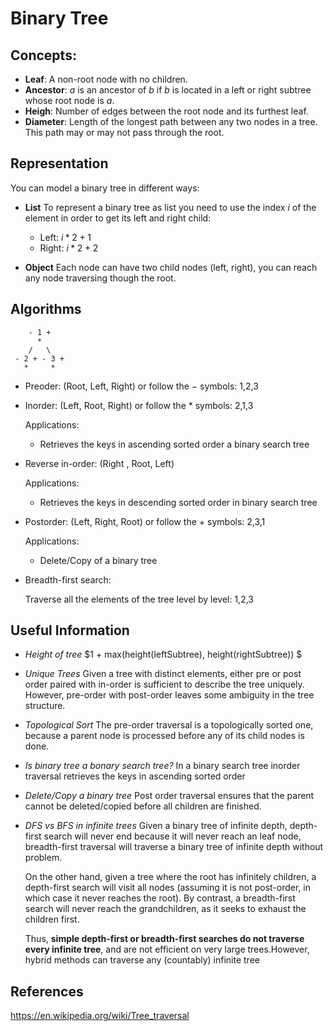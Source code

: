 # Binary Tree

## Concepts:

- **Leaf**: A non-root node with no children.
- **Ancestor**: $a$ is an ancestor of $b$ if $b$ is located in a left or right subtree whose root node is $a$.
- **Heigh**: Number of edges between the root node and its furthest leaf.
- **Diameter**: Length of the longest path between any two nodes in a tree. This path may or may not pass through the root.

## Representation

You can model a binary tree in different ways:

- **List**
  To represent a binary tree as list you need to use the index $i$ of the element in order to get its left and right child:

  - Left: $i * 2 + 1$
  - Right: $i * 2 + 2$

- **Object**
  Each node can have two child nodes (left, right), you can reach any node traversing though the root.

## Algorithms

```
    - 1 +
      *
    /   \
 - 2 + - 3 +
   *     *
```

- Preoder: (Root, Left, Right) or follow the $-$ symbols: 1,2,3
- Inorder: (Left, Root, Right) or follow the $*$ symbols: 2,1,3

  Applications:

  - Retrieves the keys in ascending sorted order a binary search tree

- Reverse in-order: (Right , Root, Left)

  Applications:

  - Retrieves the keys in descending sorted order in binary search tree

- Postorder: (Left, Right, Root) or follow the $+$ symbols: 2,3,1

  Applications:

  - Delete/Copy of a binary tree

- Breadth-first search:

  Traverse all the elements of the tree level by level: 1,2,3

## Useful Information

- _Height of tree_
  $1 + max(height(leftSubtree), height(rightSubtree)) $

- _Unique Trees_
  Given a tree with distinct elements, either pre or post order paired with in-order is sufficient to describe the tree uniquely. However, pre-order with post-order leaves some ambiguity in the tree structure.

- _Topological Sort_
  The pre-order traversal is a topologically sorted one, because a parent node is processed before any of its child nodes is done.

- _Is binary tree a bonary search tree?_
  In a binary search tree inorder traversal retrieves the keys in ascending sorted order

- _Delete/Copy a binary tree_
  Post order traversal ensures that the parent cannot be deleted/copied before all children are finished.

- _DFS vs BFS in infinite trees_
  Given a binary tree of infinite depth, depth-first search will never end because it will never reach an leaf node, breadth-first traversal will traverse a binary tree of infinite depth without problem.

  On the other hand, given a tree where the root has infinitely children, a depth-first search will visit all nodes (assuming it is not post-order, in which case it never reaches the root). By contrast, a breadth-first search will never reach the grandchildren, as it seeks to exhaust the children first.

  Thus, **simple depth-first or breadth-first searches do not traverse every infinite tree**, and are not efficient on very large trees.However, hybrid methods can traverse any (countably) infinite tree

## References

https://en.wikipedia.org/wiki/Tree_traversal
